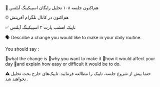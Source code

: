 🔴 هم‌اکنون جلسه ۱۰۸ تحلیل رایگان اسپیکینگ آیلتس

⏰  هم‌اکنون در کانال تلگرام آفرینش

✅ تاپیک امشب پارت ۲ اسپیکینگ آیلتس

🗣️ Describe a change you would like to make in your daily routine.

You should say :

🔹what the change is
🔹why you want to make it
🔹how it would affect your day
🔹and explain how easy or difficult it would be to do.

⚠️ حتما پیش از شروع جلسه، تاپیک را مطالعه فرمایید. تاپیک‌های خارج بحث تحلیل نخواهند شد
.